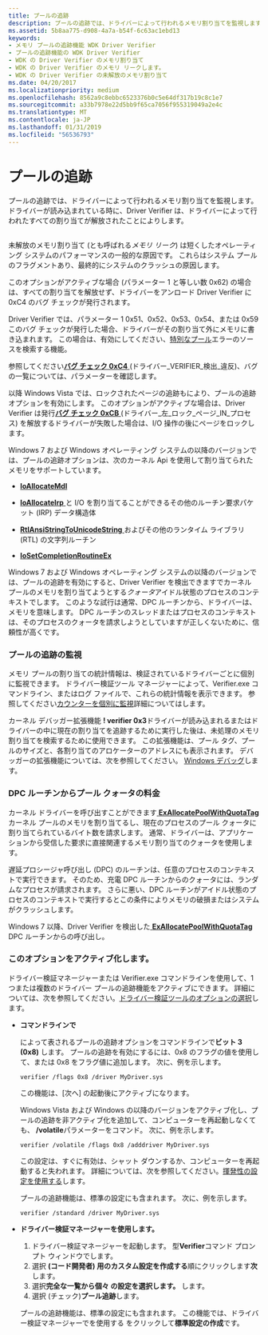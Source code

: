 ```yaml
---
title: プールの追跡
description: プールの追跡では、ドライバーによって行われるメモリ割り当てを監視します。
ms.assetid: 5b8aa775-d908-4a7a-b54f-6c63ac1ebd13
keywords:
- メモリ プールの追跡機能 WDK Driver Verifier
- プールの追跡機能の WDK Driver Verifier
- WDK の Driver Verifier のメモリ割り当て
- WDK の Driver Verifier のメモリ リークします。
- WDK の Driver Verifier の未解放のメモリ割り当て
ms.date: 04/20/2017
ms.localizationpriority: medium
ms.openlocfilehash: 8562a9c8ebbc6523376b0c5e64df317b19c8c1e7
ms.sourcegitcommit: a33b7978e22d5bb9f65ca7056f955319049a2e4c
ms.translationtype: MT
ms.contentlocale: ja-JP
ms.lasthandoff: 01/31/2019
ms.locfileid: "56536793"
---
```

# <a name="pool-tracking"></a>プールの追跡


プールの追跡では、ドライバーによって行われるメモリ割り当てを監視します。 ドライバーが読み込まれている時に、Driver Verifier は、ドライバーによって行われたすべての割り当てが解放されたことによりします。

## <span id="ddk_memory_pool_tracking_tools"></span><span id="DDK_MEMORY_POOL_TRACKING_TOOLS"></span>


未解放のメモリ割り当て (とも呼ばれる*メモリ リーク*) は短くしたオペレーティング システムのパフォーマンスの一般的な原因です。 これらはシステム プールのフラグメントあり、最終的にシステムのクラッシュの原因します。

このオプションがアクティブな場合 (パラメーター 1 と等しい数 0x62) の場合は、すべての割り当てを解放せず、ドライバーをアンロード Driver Verifier に 0xC4 のバグ チェックが発行されます。

Driver Verifier では、パラメーター 1 0x51、0x52、0x53、0x54、または 0x59 このバグ チェックが発行した場合、ドライバーがその割り当て外にメモリに書き込まれます。 この場合は、有効にしてください、[特別なプール](special-pool.md)エラーのソースを検索する機能。

参照してください[**バグ チェック 0xC4** ](https://msdn.microsoft.com/library/windows/hardware/ff560187) (ドライバー\_VERIFIER\_検出\_違反)、バグの一覧については、パラメーターを確認します。

以降 Windows Vista では、ロックされたページの追跡もにより、プールの追跡オプションを有効にします。 このオプションがアクティブな場合は、Driver Verifier は発行[**バグ チェック 0xCB** ](https://msdn.microsoft.com/library/windows/hardware/ff560212) (ドライバー\_左\_ロック\_ページ\_IN\_プロセス) を解放するドライバーが失敗した場合は、I/O 操作の後にページをロックします。

Windows 7 および Windows オペレーティング システムの以降のバージョンでは、プールの追跡オプションは、次のカーネル Api を使用して割り当てられたメモリをサポートしています。

-   [**IoAllocateMdl**](https://msdn.microsoft.com/library/windows/hardware/ff548263)

-   [**IoAllocateIrp** ](https://msdn.microsoft.com/library/windows/hardware/ff548257)と I/O を割り当てることができるその他のルーチン要求パケット (IRP) データ構造体

-   [**RtlAnsiStringToUnicodeString** ](https://msdn.microsoft.com/library/windows/hardware/ff561729)およびその他のランタイム ライブラリ (RTL) の文字列ルーチン

-   [**IoSetCompletionRoutineEx**](https://msdn.microsoft.com/library/windows/hardware/ff549686)

Windows 7 および Windows オペレーティング システムの以降のバージョンでは、プールの追跡を有効にすると、Driver Verifier を検出できますでカーネル プールのメモリを割り当てようとする*クォータ*アイドル状態のプロセスのコンテキストでします。 このような試行は通常、DPC ルーチンから、ドライバーは、メモリを意味します。 DPC ルーチンのスレッドまたはプロセスのコンテキストは、そのプロセスのクォータを請求しようとしていますが正しくないために、信頼性が高くです。

### <a name="span-idmonitoringpooltrackingspanspan-idmonitoringpooltrackingspanmonitoring-pool-tracking"></a><span id="monitoring_pool_tracking"></span><span id="MONITORING_POOL_TRACKING"></span>プールの追跡の監視

メモリ プールの割り当ての統計情報は、検証されているドライバーごとに個別に監視できます。 ドライバー検証ツール マネージャーによって、Verifier.exe コマンドライン、またはログ ファイルで、これらの統計情報を表示できます。 参照してください[カウンターを個別に監視](monitoring-individual-counters.md)詳細についてはします。

カーネル デバッガー拡張機能 **! verifier 0x3**ドライバーが読み込まれるまたはドライバーの中に現在の割り当てを追跡するために実行した後は、未処理のメモリ割り当てを検索するために使用できます。 この拡張機能は、プール タグ、プールのサイズと、各割り当てのアロケーターのアドレスにも表示されます。 デバッガーの拡張機能については、次を参照してください。 [Windows デバッグ](https://msdn.microsoft.com/library/windows/hardware/ff551063)します。

### <a name="span-idpoolquotachargesfromdpcroutinespanspan-idpoolquotachargesfromdpcroutinespanspan-idpoolquotachargesfromdpcroutinespanpool-quota-charges-from-dpc-routine"></a><span id="Pool_Quota_Charges_from_DPC_Routine"></span><span id="pool_quota_charges_from_dpc_routine"></span><span id="POOL_QUOTA_CHARGES_FROM_DPC_ROUTINE"></span>DPC ルーチンからプール クォータの料金

カーネル ドライバーを呼び出すことができます[ **ExAllocatePoolWithQuotaTag** ](https://msdn.microsoft.com/library/windows/hardware/ff544513)カーネル プールのメモリを割り当てるし、現在のプロセスのプール クォータに割り当てられているバイト数を請求します。 通常、ドライバーは、アプリケーションから受信した要求に直接関連するメモリ割り当てのクォータを使用します。

遅延プロシージャ呼び出し (DPC) のルーチンは、任意のプロセスのコンテキストで実行できます。 そのため、充電 DPC ルーチンからのクォータには、ランダムなプロセスが請求されます。 さらに悪い、DPC ルーチンがアイドル状態のプロセスのコンテキストで実行するとこの条件によりメモリの破損またはシステムがクラッシュします。

Windows 7 以降、Driver Verifier を検出した[ **ExAllocatePoolWithQuotaTag** ](https://msdn.microsoft.com/library/windows/hardware/ff544513) DPC ルーチンからの呼び出し。

### <a name="span-idactivatingthisoptionspanspan-idactivatingthisoptionspanactivating-this-option"></a><span id="activating_this_option"></span><span id="ACTIVATING_THIS_OPTION"></span>このオプションをアクティブ化します。

ドライバー検証マネージャーまたは Verifier.exe コマンドラインを使用して、1 つまたは複数のドライバー プールの追跡機能をアクティブにできます。 詳細については、次を参照してください。[ドライバー検証ツールのオプションの選択](selecting-driver-verifier-options.md)します。

-   **コマンドラインで**

    によって表されるプールの追跡オプションをコマンドラインで**ビット 3 (0x8)** します。 プールの追跡を有効にするには、0x8 のフラグの値を使用して、または 0x8 をフラグ値に追加します。 次に、例を示します。

    ```
    verifier /flags 0x8 /driver MyDriver.sys
    ```

    この機能は、[次へ] の起動後にアクティブになります。

    Windows Vista および Windows の以降のバージョンをアクティブ化し、プールの追跡を非アクティブ化を追加して、コンピューターを再起動しなくても、 **/volatile**パラメーターをコマンド。 次に、例を示します。

    ```
    verifier /volatile /flags 0x8 /adddriver MyDriver.sys
    ```

    この設定は、すぐに有効は、シャット ダウンするか、コンピューターを再起動すると失われます。 詳細については、次を参照してください。[揮発性の設定を使用する](using-volatile-settings.md)します。

    プールの追跡機能は、標準の設定にも含まれます。 次に、例を示します。

    ```
    verifier /standard /driver MyDriver.sys
    ```

-   **ドライバー検証マネージャーを使用します。**

    1.  ドライバー検証マネージャーを起動します。 型**Verifier**コマンド プロンプト ウィンドウでします。
    2.  選択 **(コード開発者) 用のカスタム設定を作成する**順にクリックします**次**します。
    3.  選択**完全な一覧から個々 の設定を選択します。** します。
    4.  選択 (チェック)**プール追跡**します。

    プールの追跡機能は、標準の設定にも含まれます。 この機能では、ドライバー検証マネージャーでを使用する をクリックして**標準設定の作成**です。

 

 





